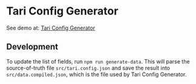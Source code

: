 # Tari Config Generator

See demo at: [Tari Config Generator](https://config.tari.com/)

## Development

To update the list of fields, run `npm run generate-data`. This will parse the source-of-truth file
`src/tari.config.json` and save the result into `src/data.compiled.json`, which is the file used by Tari Config
Generator.
